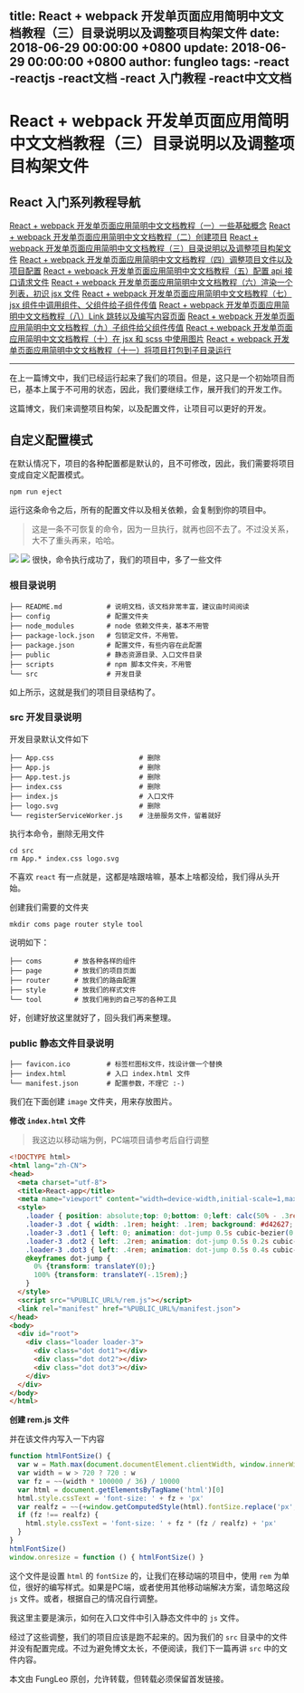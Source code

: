 title: React + webpack 开发单页面应用简明中文文档教程（三）目录说明以及调整项目构架文件
date: 2018-06-29 00:00:00 +0800
update: 2018-06-29 00:00:00 +0800
author: fungleo
tags:
    -react
    -reactjs
    -react文档
    -react 入门教程
    -react中文文档
---

# React + webpack 开发单页面应用简明中文文档教程（三）目录说明以及调整项目构架文件


## React 入门系列教程导航

[React + webpack 开发单页面应用简明中文文档教程（一）一些基础概念](http://blog.csdn.net/fungleo/article/details/80841159)
[React + webpack 开发单页面应用简明中文文档教程（二）创建项目](http://blog.csdn.net/fungleo/article/details/80841181)
[React + webpack 开发单页面应用简明中文文档教程（三）目录说明以及调整项目构架文件](http://blog.csdn.net/fungleo/article/details/80841200)
[React + webpack 开发单页面应用简明中文文档教程（四）调整项目文件以及项目配置](http://blog.csdn.net/fungleo/article/details/80841220)
[React + webpack 开发单页面应用简明中文文档教程（五）配置 api 接口请求文件](http://blog.csdn.net/fungleo/article/details/80841241)
[React + webpack 开发单页面应用简明中文文档教程（六）渲染一个列表，初识 jsx 文件](http://blog.csdn.net/fungleo/article/details/80841255)
[React + webpack 开发单页面应用简明中文文档教程（七）jsx 组件中调用组件、父组件给子组件传值](http://blog.csdn.net/fungleo/article/details/80841263)
[React + webpack 开发单页面应用简明中文文档教程（八）Link 跳转以及编写内容页面](http://blog.csdn.net/fungleo/article/details/80841274)
[React + webpack 开发单页面应用简明中文文档教程（九）子组件给父组件传值](http://blog.csdn.net/fungleo/article/details/80841290)
[React + webpack 开发单页面应用简明中文文档教程（十）在 jsx 和 scss 中使用图片](http://blog.csdn.net/fungleo/article/details/80841296)
[React + webpack 开发单页面应用简明中文文档教程（十一）将项目打包到子目录运行](http://blog.csdn.net/fungleo/article/details/80841308)

****

在上一篇博文中，我们已经运行起来了我们的项目。但是，这只是一个初始项目而已，基本上属于不可用的状态，因此，我们要继续工作，展开我们的开发工作。

这篇博文，我们来调整项目构架，以及配置文件，让项目可以更好的开发。

## 自定义配置模式

在默认情况下，项目的各种配置都是默认的，且不可修改，因此，我们需要将项目变成自定义配置模式。

```shell
npm run eject
```

运行这条命令之后，所有的配置文件以及相关依赖，会复制到你的项目中。

> 这是一条不可恢复的命令，因为一旦执行，就再也回不去了。不过没关系，大不了重头再来，哈哈。

![](https://raw.githubusercontent.com/fengcms/articles/master/image/db/0881373a8e0a9c896b71442de6cfcd.jpg)
![](https://raw.githubusercontent.com/fengcms/articles/master/image/69/7c6964e0966c93ea385297e11ef914.jpg)
很快，命令执行成功了，我们的项目中，多了一些文件

### 根目录说明

```shell
├── README.md           # 说明文档，该文档非常丰富，建议由时间阅读
├── config              # 配置文件夹
├── node_modules        # node 依赖文件夹，基本不用管
├── package-lock.json   # 包锁定文件，不用管。
├── package.json        # 配置文件，有些内容在此配置
├── public              # 静态资源目录、入口文件目录
├── scripts             # npm 脚本文件夹，不用管
└── src                 # 开发目录
```

如上所示，这就是我们的项目目录结构了。

### src 开发目录说明

开发目录默认文件如下

```shell
├── App.css                     # 删除
├── App.js                      # 删除
├── App.test.js                 # 删除
├── index.css                   # 删除
├── index.js                    # 入口文件
├── logo.svg                    # 删除
└── registerServiceWorker.js    # 注册服务文件，留着就好
```

执行本命令，删除无用文件

```shell
cd src
rm App.* index.css logo.svg
```

不喜欢 `react` 有一点就是，这都是啥跟啥嘛，基本上啥都没给，我们得从头开始。

创建我们需要的文件夹

```shell
mkdir coms page router style tool
```

说明如下：
```shell
├── coms        # 放各种各样的组件
├── page        # 放我们的项目页面
├── router      # 放我们的路由配置
├── style       # 放我们的样式文件
└── tool        # 放我们用到的自己写的各种工具
```
好，创建好放这里就好了，回头我们再来整理。

### public 静态文件目录说明

```shell
├── favicon.ico         # 标签栏图标文件，找设计做一个替换
├── index.html          # 入口 index.html 文件
└── manifest.json       # 配置参数，不理它 :-)
```

我们在下面创建 `image` 文件夹，用来存放图片。

**修改 `index.html` 文件**

> 我这边以移动端为例，PC端项目请参考后自行调整

```html
<!DOCTYPE html>
<html lang="zh-CN">
<head>
  <meta charset="utf-8">
  <title>React-app</title>
  <meta name="viewport" content="width=device-width,initial-scale=1,maximum-scale=1,user-scalable=no">
  <style>
    .loader { position: absolute;top: 0;bottom: 0;left: calc(50% - .3rem);width: .6rem; display: inline-block; vertical-align: middle; }
    .loader-3 .dot { width: .1rem; height: .1rem; background: #d42627; border-radius: 50%; position: absolute; top: calc(50% - .05rem); }
    .loader-3 .dot1 { left: 0; animation: dot-jump 0.5s cubic-bezier(0.77, 0.47, 0.64, 0.28) alternate infinite; }
    .loader-3 .dot2 { left: .2rem; animation: dot-jump 0.5s 0.2s cubic-bezier(0.77, 0.47, 0.64, 0.28) alternate infinite; }
    .loader-3 .dot3 { left: .4rem; animation: dot-jump 0.5s 0.4s cubic-bezier(0.77, 0.47, 0.64, 0.28) alternate infinite; }
    @keyframes dot-jump {
      0% {transform: translateY(0);}
      100% {transform: translateY(-.15rem);}
    }
  </style>
  <script src="%PUBLIC_URL%/rem.js"></script>
  <link rel="manifest" href="%PUBLIC_URL%/manifest.json">
</head>
<body>
  <div id="root">
    <div class="loader loader-3">
      <div class="dot dot1"></div>
      <div class="dot dot2"></div>
      <div class="dot dot3"></div>
    </div>
  </div>
</body>
</html>
```

**创建 rem.js 文件**

并在该文件内写入一下内容

```js
function htmlFontSize() {
  var w = Math.max(document.documentElement.clientWidth, window.innerWidth || 0)
  var width = w > 720 ? 720 : w
  var fz = ~~(width * 100000 / 36) / 10000
  var html = document.getElementsByTagName('html')[0]
  html.style.cssText = 'font-size: ' + fz + 'px'
  var realfz = ~~(+window.getComputedStyle(html).fontSize.replace('px', '') * 10000) / 10000
  if (fz !== realfz) {
    html.style.cssText = 'font-size: ' + fz * (fz / realfz) + 'px'
  }
}
htmlFontSize()
window.onresize = function () { htmlFontSize() }
```

这个文件是设置 `html` 的 `fontSize` 的，让我们在移动端的项目中，使用 `rem` 为单位，很好的编写样式。如果是PC端，或者使用其他移动端解决方案，请忽略这段 `js` 文件。或者，根据自己的情况自行调整。

我这里主要是演示，如何在入口文件中引入静态文件中的 `js` 文件。

经过了这些调整，我们的项目应该是跑不起来的。因为我们的 `src` 目录中的文件并没有配置完成。不过为避免博文太长，不便阅读，我们下一篇再讲 `src` 中的文件内容。

本文由 FungLeo 原创，允许转载，但转载必须保留首发链接。

